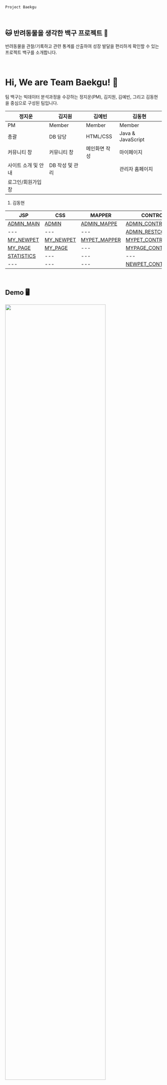 
    Project Baekgu

&nbsp;

🐱 반려동물을 생각한 백구 프로젝트 🐶
---


반려동물을 관찰/기록하고 관련 통계를 산출하여 성장 발달을 편리하게 확인할 수 있는 프로젝트 백구를 소개합니다.

&nbsp;





# Hi, We are Team Baekgu! 👋
팀 백구는 빅데이터 분석과정을 수강하는 정지운(PM), 김지원, 김예빈, 그리고 김동현을 중심으로 구성된 팀입니다.


| 정지운 | 김지원 | 김예빈 | 김동현 |
| --- | --- | --- | --- |
| PM | Member | Member | Member |
| 총괄 | DB 담당 | HTML/CSS | Java & JavaScript |
| 커뮤니티 창 | 커뮤니티 창 | 메인화면 작성 | 마이페이지
| 사이트 소개 및 안내 | DB 작성 및 관리 | | 관리자 홈페이지
| 로그인/회원가입 창 | |

1. 김동현

|JSP|CSS|MAPPER|CONTROLLER|SERVICE|
|---|---|---|---|---|
|[ADMIN_MAIN](/src/main/webapp/WEB-INF/views/admin/admin_main.jsp)|[ADMIN](./src/main/resources/static/css/admin.css)|[ADMIN_MAPPE](./src/main/resources/sqlmapper/mysql/AdminMapper.xml)|[ADMIN_CONTROLLER](./src/main/java/com/example/baekgu_project/controller/AdminController.java)|[ADMIN_SERVICE](./src/main/java/com/example/baekgu_project/service/AdminService.java)|
|---|---|---|[ADMIN_RESTCONTROLLER](./src/main/java/com/example/baekgu_project/restapis/AdminRestController.java)|---|
|[MY_NEWPET](/src/main/webapp/WEB-INF/views/myPage/myNewPet.jsp)|[MY_NEWPET](./src/main/resources/static/css/myNewPet.css)|[MYPET_MAPPER](./src/main/resources/sqlmapper/mysql/MyPetMapper.xml)|[MYPET_CONTROLLER](./src/main/java/com/example/baekgu_project/controller/NewPetController.java)|---|
|[MY_PAGE](/src/main/webapp/WEB-INF/views/myPage/myPage.jsp)|[MY_PAGE](./src/main/resources/static/css/myPage.css)|---|[MYPAGE_CONTROLLER](./src/main/java/com/example/baekgu_project/controller/MyPageController.java)|[MYPAGE_SERVICE](./src/main/java/com/example/baekgu_project/service/MyPageService.java.java)|
|[STATISTICS](/src/main/webapp/WEB-INF/views/myPage/statistics.jsp)|---|---|---|---|
|---|---|---|[NEWPET_CONTROLLER](./src/main/java/com/example/baekgu_project/controller/NewPetController.java)|[PETINFO_SERVICE](./src/main/java/com/example/baekgu_project/service/PetInformationService.java)|


&nbsp;
## Demo 🖥

<img width="80%" src="https://user-images.githubusercontent.com/132973383/257113682-e260de81-8777-46c9-8217-c770de0c709d.gif"/>


## Features 📋

- 객관적인 방법으로 반려동물의 상태를 관찰하고 기록
- 기록을 바탕으로 산출된 통계를 통해 애완동물의 상태 확인
- 커뮤니티를 통한 정보 공유




## Roadmap 🛠 

- 통계 부분 보완
- 로그인 내용 마이페이지에 즉각 반영될 수 있도록 수정

## ☀️ In Retrospect: The Project Experience 🌙

정지운: "_프로젝트 진행 중 공백 기간이 있으면 진행 현황을 파악하고 해야할 일을 생각하는 데에 시간이 오래 걸리는걸 깨달았고 개인적인 욕심으로 주 업무보다는 보조적인 업무에 집중해 프로젝트를 완성하기까지 소비한 시간이 너무 많았다._"



김동현: "_좋은 분들과 함께 공부할 수 있었다는 점에서 소중한 경험이었다. 하지만 개인적인 역량의 한계로 제한된 기한 내에 기대했던 결과를 내지 못했다는 점에서 아쉬움이 남는다. 다음 번에는  계획부터 실행까지 더욱 철저히 준비해야겠다는 생각을 했다._"
## 💁‍♂️ Discover Our Project at 🙋

YouTube: https://www.youtube.com/watch?v=Bwdn0CYEkwo
